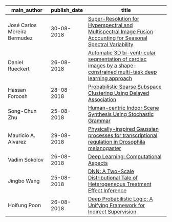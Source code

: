 main_author|publish_date|title
---|---|---
José Carlos Moreira Bermudez|30-08-2018|[Super-Resolution for Hyperspectral and Multispectral Image Fusion   Accounting for Seasonal Spectral Variability](http://arxiv.org/abs/1808.10072v1)
Daniel Rueckert|26-08-2018|[Automatic 3D bi-ventricular segmentation of cardiac images by a   shape-constrained multi-task deep learning approach](http://arxiv.org/abs/1808.08578v2)
Hassan Foroosh|28-08-2018|[Probabilistic Sparse Subspace Clustering Using Delayed Association](http://arxiv.org/abs/1808.09574v1)
Song-Chun Zhu|25-08-2018|[Human-centric Indoor Scene Synthesis Using Stochastic Grammar](http://arxiv.org/abs/1808.08473v1)
Mauricio A. Alvarez|29-08-2018|[Physically-inspired Gaussian processes for transcriptional regulation in   Drosophila melanogaster](http://arxiv.org/abs/1808.10026v1)
Vadim Sokolov|26-08-2018|[Deep Learning: Computational Aspects](http://arxiv.org/abs/1808.08618v1)
Jingbo Wang|25-08-2018|[DNN: A Two-Scale Distributional Tale of Heterogeneous Treatment Effect   Inference](http://arxiv.org/abs/1808.08469v1)
Hoifung Poon|26-08-2018|[Deep Probabilistic Logic: A Unifying Framework for Indirect Supervision](http://arxiv.org/abs/1808.08485v1)
